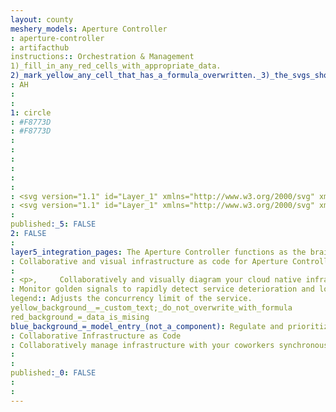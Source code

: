 ```yaml
---
layout: county 
meshery_models: Aperture Controller
: aperture-controller
: artifacthub
instructions:: Orchestration & Management
1)_fill_in_any_red_cells_with_appropriate_data.
2)_mark_yellow_any_cell_that_has_a_formula_overwritten._3)_the_svgs_shouldn't_have_xml_header_they_are_added_programmatically_through_workflows: Scheduling & Orchestration
: AH
: 
: 
1: circle
: #F8773D
: #F8773D
: 
: 
: 
: 
: 
: 
: <svg version="1.1" id="Layer_1" xmlns="http://www.w3.org/2000/svg" xmlns:xlink="http://www.w3.org/1999/xlink" x="0px" y="0px",          viewBox="0 0 70 62" style="enable-background:new 0 0 70 62;" xml:space="preserve">, <style type="text/css">,         .st0{fill:#EFEEED;},         .st1{fill:#F8773D;},         .st2{fill:#56AE89;}, </style>, <g>,         <path class="st0" d="M57.1,32.7c-0.9-1.3-0.8-3.1,0.4-4.3c0.8-0.8,1.8-1.5,2.8-2.1s1.7-1.7,1.7-2.9v-3.8c0-10.5-10.2-11.5-15.7-12,                 c-7.5-0.7-9.5-1.6-10.4-4.4c-0.2-0.5-0.4-1-0.8-1.4c-3.4-3.2-7.8-1.6-9.1,1.7C25,6,22.9,6.8,15.7,7.5C10.2,8.1,0,9,0,19.6v3.8,                 c0,1.2,0.6,2.3,1.6,2.9s2,1.3,2.8,2.1c1.2,1.1,1.3,3,0.4,4.3c-0.8,1-1.8,1.9-2.9,2.4S0,36.7,0,38v4.3c0,10.5,10.2,11.5,15.7,12,                 c7.5,0.7,9.5,1.6,10.4,4.4c0.2,0.5,0.4,1,0.8,1.4c3.3,3.2,7.8,1.6,9.1-1.7c1-2.5,3.1-3.4,10.3-4.1c5.5-0.5,15.7-1.5,15.7-12V38,                 c0-1.3-0.7-2.5-1.9-3S57.9,33.7,57.1,32.7L57.1,32.7z"/>,         <path class="st1" d="M70,25.6c-4-0.2-8.6,1.8-11.1,4.9l0,0l0,0l0,0c1,2.6,3.7,4,6.4,3.4c-0.8-1.9-2.5-3.2-4.4-3.5,                 C64.3,30,67.9,28.2,70,25.6z"/>,         <g>,                 <path class="st2" d="M18.1,27.7c-0.5,0-0.9,0.1-1.3,0.3c0.3,0.3,0.4,0.7,0.3,1.2c-0.1,0.4-0.5,0.8-0.9,0.8c-0.4,0-0.8-0.1-1-0.4,                         c-0.3,0.6-0.4,1.3-0.2,2.1c0.3,1.4,1.5,2.4,2.8,2.5c2,0.2,3.6-1.3,3.6-3.3C21.4,29.2,19.9,27.7,18.1,27.7 M19.6,33.4,                         c-0.4,0-0.8-0.3-0.8-0.8s0.3-0.8,0.8-0.8s0.8,0.4,0.8,0.8S20,33.4,19.6,33.4"/>,                 <path class="st2" d="M40.9,29.6c-0.3,0.6-0.4,1.4-0.2,2.1c0.3,1.2,1.2,2.2,2.5,2.4c2.3,0.5,4.3-1.4,3.9-3.7,                         c-0.2-1.4-1.4-2.6-2.9-2.7c-0.6-0.1-1.2,0-1.7,0.3c0.3,0.3,0.4,0.7,0.3,1.1c-0.1,0.4-0.5,0.7-0.9,0.8C41.6,30,41.2,29.9,40.9,29.6,                          M44.6,32.7c0-0.4,0.3-0.8,0.8-0.8c0.4,0,0.8,0.4,0.8,0.8s-0.3,0.8-0.8,0.8S44.6,33.1,44.6,32.7"/>,                 <path class="st2" d="M44.3,22.7c-6,0-4,4.3-13.4,5.3c-8.1-0.9-7.7-4.3-11.4-5.2c-5-1.1-9.9,2.5-10.2,7.5s3.5,8.9,8.3,8.9,                         c6,0,4-4.3,13.3-5.3c8.2,0.9,7.7,4.3,11.4,5.2c5,1.1,9.9-2.5,10.2-7.5C52.9,26.7,49.1,22.7,44.3,22.7 M18.1,35.8,                         c-2.7,0-4.9-2.3-4.9-5c0.1-2.5,2.2-4.7,4.7-4.7c2.8-0.1,5,2.1,5,4.9S20.8,35.8,18.1,35.8 M43.9,35.8c-2.7,0-5-2.3-4.9-5,                         c0.1-2.5,2.2-4.7,4.7-4.7c2.8-0.1,5,2.1,5,4.9S46.6,35.8,43.9,35.8"/>,         </g>,         <g>,                 <path class="st1" d="M56.6,24.6c-1.1,0-2.1-0.9-2.1-2v-3c0-3.3-2-4-9-4.7c-5-0.5-11-1.1-14.6-5.4c-3.5,4.4-9.6,4.9-14.6,5.4,                         c-7,0.7-9,1.4-9,4.7v3c0,1.1-0.9,2-2,2s-2-0.9-2-2v-3c0-7.5,7-8.2,12.7-8.7c6.7-0.6,11.3-1.4,13.1-6.2c0.3-0.8,1.1-1.3,1.9-1.3,                         l0,0c0.8,0,1.6,0.5,1.9,1.3c1.8,4.8,6.3,5.5,13.1,6.2c5.7,0.5,12.7,1.2,12.7,8.7v3C58.6,23.6,57.7,24.6,56.6,24.6z"/>,                 <path class="st1" d="M31,58.6c-0.8,0-1.6-0.5-1.9-1.3c-1.8-4.8-6.3-5.5-13.1-6.2c-5.6-0.6-12.7-1.2-12.7-8.7v-3c0-1.1,0.9-2,2-2,                         s2,0.9,2,2v3c0,3.3,2,4,9,4.7c5,0.5,11,1.1,14.6,5.4c3.5-4.4,9.6-4.9,14.6-5.4c6.9-0.7,9-1.4,9-4.7v-3c0-1.1,0.9-2,2.1-2,                         s2.1,0.9,2.1,2v3c0,7.5-7,8.2-12.7,8.7c-6.7,0.7-11.3,1.4-13.1,6.2C32.6,58.1,31.8,58.6,31,58.6z"/>,         </g>, </g>, </svg>
: <svg version="1.1" id="Layer_1" xmlns="http://www.w3.org/2000/svg" xmlns:xlink="http://www.w3.org/1999/xlink" x="0px" y="0px", 	 viewBox="0 0 70 62" style="enable-background:new 0 0 70 62;" xml:space="preserve">, <style type="text/css">, 	.st0{fill:#FFFFFF;}, </style>, <g>, 	<path class="st0" d="M70,25.6c-4-0.2-8.6,1.8-11.1,4.9l0,0l0,0l0,0c1,2.6,3.7,4,6.4,3.4c-0.8-1.9-2.5-3.2-4.4-3.5, 		C64.3,30,67.9,28.2,70,25.6z"/>, 	<g>, 		<path class="st0" d="M19.6,31.8c-0.5,0-0.8,0.3-0.8,0.8s0.4,0.8,0.8,0.8c0.4,0,0.8-0.4,0.8-0.8C20.4,32.2,20.1,31.8,19.6,31.8z"/>, 		<path class="st0" d="M43.9,35.8c2.7,0,4.8-2,4.8-4.8s-2.2-5-5-4.9c-2.5,0-4.6,2.2-4.7,4.7C38.9,33.5,41.2,35.8,43.9,35.8z, 			 M40.9,29.6c0.3,0.3,0.7,0.4,1,0.3c0.4-0.1,0.8-0.4,0.9-0.8c0.1-0.4,0-0.8-0.3-1.1c0.5-0.3,1.1-0.4,1.7-0.3, 			c1.5,0.1,2.7,1.3,2.9,2.7c0.4,2.3-1.6,4.2-3.9,3.7c-1.3-0.2-2.2-1.2-2.5-2.4C40.5,31,40.6,30.2,40.9,29.6z"/>, 		<path class="st0" d="M22.9,31c0-2.8-2.2-5-5-4.9c-2.5,0-4.6,2.2-4.7,4.7c0,2.7,2.2,5,4.9,5C20.8,35.8,22.9,33.8,22.9,31z M15,31.7, 			c-0.2-0.8-0.1-1.5,0.2-2.1c0.2,0.3,0.6,0.4,1,0.4c0.4,0,0.8-0.4,0.9-0.8c0.1-0.5,0-0.9-0.3-1.2c0.4-0.2,0.8-0.3,1.3-0.3, 			c1.8,0,3.3,1.5,3.3,3.2c0,2-1.6,3.5-3.6,3.3C16.5,34.1,15.3,33.1,15,31.7z"/>, 		<path class="st0" d="M45.4,33.5c0.5,0,0.8-0.4,0.8-0.8c0-0.4-0.4-0.8-0.8-0.8c-0.5,0-0.8,0.4-0.8,0.8, 			C44.6,33.1,44.9,33.5,45.4,33.5z"/>, 		<path class="st0" d="M60.3,26.3c1-0.6,1.7-1.7,1.7-2.9v-3.8c0-10.5-10.2-11.5-15.7-12C38.8,6.9,36.8,6,35.9,3.2, 			c-0.2-0.5-0.4-1-0.8-1.4c-3.4-3.2-7.8-1.6-9.1,1.7c-1,2.5-3.1,3.3-10.3,4C10.2,8.1,0,9,0,19.6v3.8c0,1.2,0.6,2.3,1.6,2.9, 			c1,0.6,2,1.3,2.8,2.1c1.2,1.1,1.3,3,0.4,4.3c-0.8,1-1.8,1.9-2.9,2.4C0.8,35.6,0,36.7,0,38v4.3c0,10.5,10.2,11.5,15.7,12, 			c7.5,0.7,9.5,1.6,10.4,4.4c0.2,0.5,0.4,1,0.8,1.4c3.3,3.2,7.8,1.6,9.1-1.7c1-2.5,3.1-3.4,10.3-4.1c5.5-0.5,15.7-1.5,15.7-12V38, 			c0-1.3-0.7-2.5-1.9-3c-1.2-0.5-2.2-1.3-3-2.3c-0.9-1.3-0.8-3.1,0.4-4.3C58.3,27.6,59.3,26.9,60.3,26.3z M56.6,37.4, 			c1.2,0,2.1,0.9,2.1,2v3c0,7.5-7,8.2-12.7,8.7c-6.7,0.7-11.3,1.4-13.1,6.2c-0.3,0.8-1.1,1.3-1.9,1.3s-1.6-0.5-1.9-1.3, 			c-1.8-4.8-6.3-5.5-13.1-6.2c-5.6-0.6-12.7-1.2-12.7-8.7v-3c0-1.1,0.9-2,2-2c1.1,0,2,0.9,2,2v3c0,3.3,2,4,9,4.7, 			c5,0.5,11,1.1,14.6,5.4c3.5-4.4,9.6-4.9,14.6-5.4c6.9-0.7,9-1.4,9-4.7v-3C54.5,38.3,55.4,37.4,56.6,37.4z M9.3,30.3, 			c0.3-5,5.2-8.6,10.2-7.5c3.7,0.9,3.3,4.3,11.4,5.2c9.4-1,7.4-5.3,13.4-5.3c4.8,0,8.6,4,8.2,8.9c-0.3,5-5.2,8.6-10.2,7.5, 			c-3.7-0.9-3.2-4.3-11.4-5.2c-9.3,1-7.3,5.3-13.3,5.3C12.8,39.2,9,35.3,9.3,30.3z M54.5,22.6v-3c0-3.3-2-4-9-4.7, 			c-5-0.5-11-1.1-14.6-5.4c-3.5,4.4-9.6,4.9-14.6,5.4c-7,0.7-9,1.4-9,4.7v3c0,1.1-0.9,2-2,2c-1.1,0-2-0.9-2-2v-3, 			c0-7.5,7-8.2,12.7-8.7c6.7-0.6,11.3-1.4,13.1-6.2c0.3-0.8,1.1-1.3,1.9-1.3s1.6,0.5,1.9,1.3c1.8,4.8,6.3,5.5,13.1,6.2, 			c5.7,0.5,12.7,1.2,12.7,8.7v3c-0.1,1-1,2-2.1,2C55.5,24.6,54.5,23.7,54.5,22.6z"/>, 	</g>, </g>, </svg>, 
: 
published:_5: FALSE
2: FALSE
: 
layer5_integration_pages: The Aperture Controller functions as the brain of the Aperture system. Leveraging an advanced control loop, the Controller routinely analyzes polled metrics and indicators to determine how traffic should be shaped as defined by set policies. Once determined, these decisions are then exported to all Aperture Agents to effectively handle workloads.
: Collaborative and visual infrastructure as code for Aperture Controller
: 
: <p>,     Collaboratively and visually diagram your cloud native infrastructure with GitOps-style pipeline integration. Design, test, and manage configuration your Kubernetes-based, containerized applications as a visual topology., </p>, <p>,     Looking for best practice cloud native design and deployment best practices? Choose from thousands of pre-built components in MeshMap. Choose from hundreds of ready-made design patterns by importing templates from Meshery Catalog or use our low code designer, MeshMap, to create and deploy your own cloud native infrastructure designs., </p>
: Monitor golden signals to rapidly detect service deterioration and load build-up.
legend:: Adjusts the concurrency limit of the service.
yellow_background__=_custom_text;_do_not_overwrite_with_formula
red_background_=_data_is_mising
blue_background_=_model_entry_(not_a_component): Regulate and prioritize flows based on rules via a scheduler.
: Collaborative Infrastructure as Code
: Collaboratively manage infrastructure with your coworkers synchronously sharing the same designs.
: 
: 
published:_0: FALSE
: 
: 
---
```

